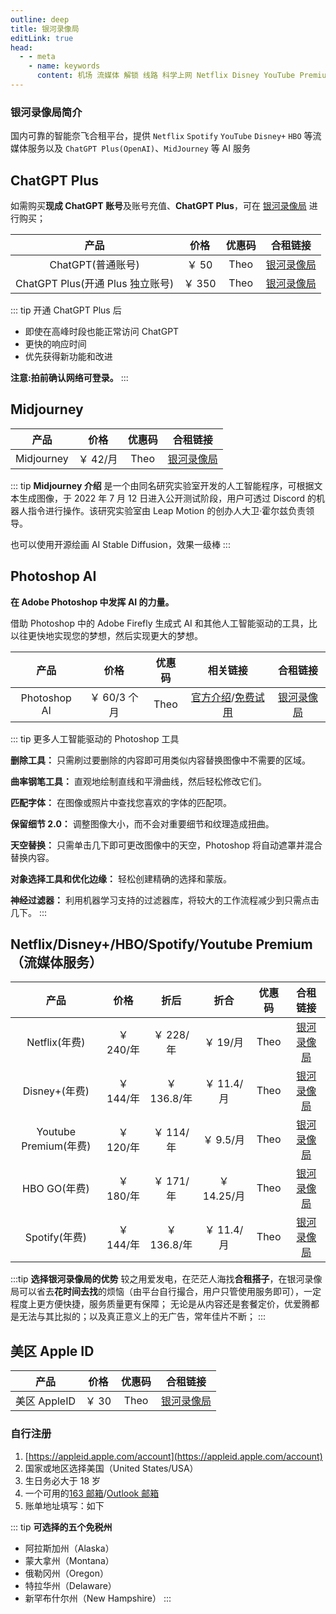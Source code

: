 ```yaml
---
outline: deep
title: 银河录像局
editLink: true
head:
  - - meta
    - name: keywords
      content: 机场 流媒体 解锁 线路 科学上网 Netflix Disney YouTube Premium HOB GO Spotify Hulu 奈飞小铺 蜜糖商店
---
```


### 银河录像局简介

国内可靠的智能奈飞合租平台，提供 `Netflix` `Spotify` `YouTube` `Disney+` `HBO` 等流媒体服务以及 `ChatGPT Plus(OpenAI)`、`MidJourney` 等 AI 服务

## ChatGPT Plus

如需购买**现成 ChatGPT 账号**及账号充值、**ChatGPT Plus**，可在 [银河录像局](https://nf.video/kaIuE) 进行购买；

|               产品               |  价格  | 优惠码 |               合租链接               |
| :------------------------------: | :----: | :----: | :----------------------------------: |
|        ChatGPT(普通账号)         | ￥ 50  |  Theo  | [银河录像局](https://nf.video/kaIuE) |
| ChatGPT Plus(开通 Plus 独立账号) | ￥ 350 |  Theo  | [银河录像局](https://nf.video/kaIuE) |

::: tip 开通 ChatGPT Plus 后

- 即使在高峰时段也能正常访问 ChatGPT
- 更快的响应时间
- 优先获得新功能和改进

**注意:拍前确认网络可登录。**
:::

## Midjourney

|    产品    |   价格   | 优惠码 |               合租链接               |
| :--------: | :------: | :----: | :----------------------------------: |
| Midjourney | ￥ 42/月 |  Theo  | [银河录像局](https://nf.video/kaIuE) |

::: tip **Midjourney 介绍**
是一个由同名研究实验室开发的人工智能程序，可根据文本生成图像，于 2022 年 7 月 12 日进入公开测试阶段，用户可透过 Discord 的机器人指令进行操作。该研究实验室由 Leap Motion 的创办人大卫·霍尔兹负责领导。

也可以使用开源绘画 AI Stable Diffusion，效果一级棒
:::

## Photoshop AI

**在 Adob​​e Photoshop 中发挥 AI 的力量。**

借助 Photoshop 中的 Adob​​e Firefly 生成式 AI 和其他人工智能驱动的工具，比以往更快地实现您的梦想，然后实现更大的梦想。

|     产品     |     价格     | 优惠码 |                                                                          相关链接                                                                           |               合租链接               |
| :----------: | :----------: | :----: | :---------------------------------------------------------------------------------------------------------------------------------------------------------: | :----------------------------------: |
| Photoshop AI | ￥ 60/3 个月 |  Theo  | [官方介绍](https://www.adobe.com/products/photoshop/ai.html)/[免费试用](https://www.adobe.com/products/photoshop/ai.html#mini-plans-web-cta-photoshop-card) | [银河录像局](https://nf.video/kaIuE) |

::: tip 更多人工智能驱动的 Photoshop 工具

**删除工具：** 只需刷过要删除的内容即可用类似内容替换图像中不需要的区域。

**曲率钢笔工具：** 直观地绘制直线和平滑曲线，然后轻松修改它们。

**匹配字体：** 在图像或照片中查找您喜欢的字体的匹配项。

**保留细节 2.0：** 调整图像大小，而不会对重要细节和纹理造成扭曲。

**天空替换：** 只需单击几下即可更改图像中的天空，Photoshop 将自动遮罩并混合替换内容。

**对象选择工具和优化边缘：** 轻松创建精确的选择和蒙版。

**神经过滤器：** 利用机器学习支持的过滤器库，将较大的工作流程减少到只需点击几下。
:::

## Netflix/Disney+/HBO/Spotify/Youtube Premium（流媒体服务）

|         产品          |   价格    |    折后     |    折合     | 优惠码 |               合租链接               |
| :-------------------: | :-------: | :---------: | :---------: | :----: | :----------------------------------: |
|     Netflix(年费)     | ￥ 240/年 |  ￥ 228/年  |  ￥ 19/月   |  Theo  | [银河录像局](https://nf.video/kaIuE) |
|     Disney+(年费)     | ￥ 144/年 | ￥ 136.8/年 | ￥ 11.4/月  |  Theo  | [银河录像局](https://nf.video/kaIuE) |
| Youtube Premium(年费) | ￥ 120/年 |  ￥ 114/年  |  ￥ 9.5/月  |  Theo  | [银河录像局](https://nf.video/kaIuE) |
|     HBO GO(年费)      | ￥ 180/年 |  ￥ 171/年  | ￥ 14.25/月 |  Theo  | [银河录像局](https://nf.video/kaIuE) |
|     Spotify(年费)     | ￥ 144/年 | ￥ 136.8/年 | ￥ 11.4/月  |  Theo  | [银河录像局](https://nf.video/kaIuE) |

:::tip **选择银河录像局的优势**
较之用爱发电，在茫茫人海找**合租搭子**，在银河录像局可以省去**花时间去找**的烦恼（由平台自行撮合，用户只管使用服务即可），一定程度上更方便快捷，服务质量更有保障；
无论是从内容还是套餐定价，优爱腾都是无法与其比拟的；以及真正意义上的无广告，常年佳片不断；
:::

## 美区 Apple ID

|     产品     | 价格  | 优惠码 |               合租链接               |
| :----------: | :---: | :----: | :----------------------------------: |
| 美区 AppleID | ￥ 30 |  Theo  | [银河录像局](https://nf.video/kaIuE) |

### 自行注册

1. [https://appleid.apple.com/account](https://appleid.apple.com/account)
2. 国家或地区选择美国（United States/USA）
3. 生日务必大于 18 岁
4. 一个可用的[163 邮箱](https://mail.163.com/)/[Outlook 邮箱](https://outlook.live.com/)
5. 账单地址填写：如下

::: tip **可选择的五个免税州**

- 阿拉斯加州（Alaska）
- 蒙大拿州（Montana）
- 俄勒冈州（Oregon）
- 特拉华州（Delaware）
- 新罕布什尔州（New Hampshire）
  :::
